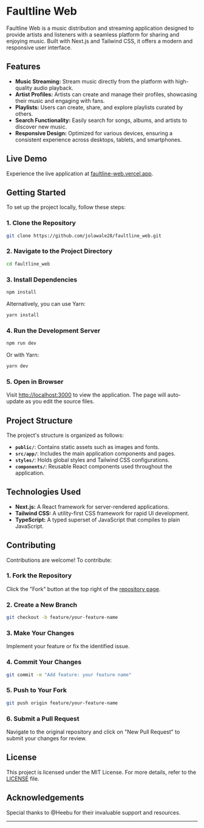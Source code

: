 # Faultline Web

Faultline Web is a music distribution and streaming application designed to provide artists and listeners with a seamless platform for sharing and enjoying music. Built with Next.js and Tailwind CSS, it offers a modern and responsive user interface.

## Features

- **Music Streaming:** Stream music directly from the platform with high-quality audio playback.
- **Artist Profiles:** Artists can create and manage their profiles, showcasing their music and engaging with fans.
- **Playlists:** Users can create, share, and explore playlists curated by others.
- **Search Functionality:** Easily search for songs, albums, and artists to discover new music.
- **Responsive Design:** Optimized for various devices, ensuring a consistent experience across desktops, tablets, and smartphones.

## Live Demo

Experience the live application at [faultline-web.vercel.app](https://faultline-web.vercel.app).

## Getting Started

To set up the project locally, follow these steps:

### 1. Clone the Repository

```bash
git clone https://github.com/jolawale28/faultline_web.git
```

### 2. Navigate to the Project Directory

```bash
cd faultline_web
```

### 3. Install Dependencies

```bash
npm install
```

Alternatively, you can use Yarn:

```bash
yarn install
```

### 4. Run the Development Server

```bash
npm run dev
```

Or with Yarn:

```bash
yarn dev
```

### 5. Open in Browser

Visit [http://localhost:3000](http://localhost:3000) to view the application. The page will auto-update as you edit the source files.

## Project Structure

The project's structure is organized as follows:

- **`public/`**: Contains static assets such as images and fonts.
- **`src/app/`**: Includes the main application components and pages.
- **`styles/`**: Holds global styles and Tailwind CSS configurations.
- **`components/`**: Reusable React components used throughout the application.

## Technologies Used

- **Next.js:** A React framework for server-rendered applications.
- **Tailwind CSS:** A utility-first CSS framework for rapid UI development.
- **TypeScript:** A typed superset of JavaScript that compiles to plain JavaScript.

## Contributing

Contributions are welcome! To contribute:

### 1. Fork the Repository

Click the "Fork" button at the top right of the [repository page](https://github.com/jolawale28/faultline_web).

### 2. Create a New Branch

```bash
git checkout -b feature/your-feature-name
```

### 3. Make Your Changes

Implement your feature or fix the identified issue.

### 4. Commit Your Changes

```bash
git commit -m "Add feature: your feature name"
```

### 5. Push to Your Fork

```bash
git push origin feature/your-feature-name
```

### 6. Submit a Pull Request

Navigate to the original repository and click on "New Pull Request" to submit your changes for review.

## License

This project is licensed under the MIT License. For more details, refer to the [LICENSE](LICENSE) file.

## Acknowledgements

Special thanks to @Heebu for their invaluable support and resources.

---
